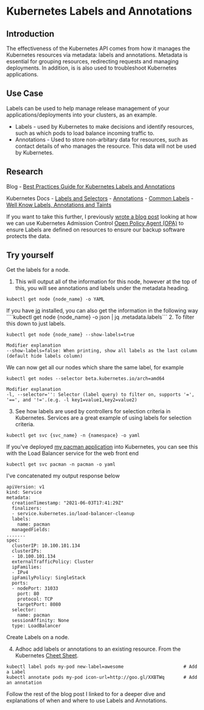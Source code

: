 # Kubernetes Labels and Annotations

## Introduction
The effectiveness of the Kubernetes API comes from how it manages the Kubernetes resources via metadata: labels and annotations. Metadata is essential for grouping resources, redirecting requests and managing deployments. In addition, is is also used to troubleshoot Kubernetes applications.
## Use Case
Labels can be used to help manage release management of your applications/deployments into your clusters, as an example.

- Labels - used by Kubernetes to make decisions and identify resources, such as which pods to load balance incoming traffic to. 
- Annotations - Used to store non-arbitary data for resources, such as contact details of who manages the resource. This data will not be used by Kubernetes.
## Research
Blog - [Best Practices Guide for Kubernetes Labels and Annotations](https://komodor.com/blog/best-practices-guide-for-kubernetes-labels-and-annotations/)

Kubernetes Docs - [Labels and Selectors](https://kubernetes.io/docs/concepts/overview/working-with-objects/labels/)  - [Annotations](https://kubernetes.io/docs/concepts/overview/working-with-objects/annotations/) - [Common Labels](https://kubernetes.io/docs/concepts/overview/working-with-objects/common-labels/) - [Well Know Labels, Annotations and Taints](https://kubernetes.io/docs/reference/labels-annotations-taints/)

If you want to take this further, I previously [wrote a blog post](https://veducate.co.uk/tanzu-mission-control-custom-policy-kasten/) looking at how we can use Kubernetes Admission Control [Open Policy Agent (OPA)](https://www.openpolicyagent.org/docs/latest/) to ensure Labels are defined on resources to ensure our backup software protects the data. 
## Try yourself
Get the labels for a node.

1. This will output all of the information for this node, however at the top of this, you will see annotations and labels under the metadata heading.

````kubectl get node {node_name} -o YAML````

If you have [jq](https://stedolan.github.io/jq/) installed, you can also get the information in the following way
````kubectl get node {node_name} -o json | jq .metadata.labels```
2. To filter this down to just labels.
````
kubectl get node {node_name} --show-labels=true

Modifier explanation
--show-labels=false: When printing, show all labels as the last column (default hide labels column)
````
We can now get all our nodes which share the same label, for example
````
kubectl get nodes --selector beta.kubernetes.io/arch=amd64

Modifier explanation
-l, --selector='': Selector (label query) to filter on, supports '=', '==', and '!='.(e.g. -l key1=value1,key2=value2)
````

3. See how labels are used by controllers for selection criteria in Kubernetes.
Services are a great example of using labels for selection criteria.

````kubectl get svc {svc_name} -n {namespace} -o yaml ````

If you've deployed [my pacman application](https://github.com/saintdle/pacman-tanzu) into Kubernetes, you can see this with the Load Balancer service for the web front end

````kubectl get svc pacman -n pacman -o yaml````

I've concatenated my output response below

````
apiVersion: v1
kind: Service
metadata:
  creationTimestamp: "2021-06-03T17:41:29Z"
  finalizers:
  - service.kubernetes.io/load-balancer-cleanup
  labels:
    name: pacman
  managedFields:
.......
spec:
  clusterIP: 10.100.101.134
  clusterIPs:
  - 10.100.101.134
  externalTrafficPolicy: Cluster
  ipFamilies:
  - IPv4
  ipFamilyPolicy: SingleStack
  ports:
  - nodePort: 31033
    port: 80
    protocol: TCP
    targetPort: 8080
  selector:
    name: pacman
  sessionAffinity: None
  type: LoadBalancer
````

Create Labels on a node.

4. Adhoc add labels or annotations to an existing resource. From the Kubernetes [Cheet Sheet](https://kubernetes.io/docs/reference/kubectl/cheatsheet/).

````
kubectl label pods my-pod new-label=awesome                      # Add a Label
kubectl annotate pods my-pod icon-url=http://goo.gl/XXBTWq       # Add an annotation
````

Follow the rest of the blog post I linked to for a deeper dive and explanations of when and where to use Labels and Annotations.